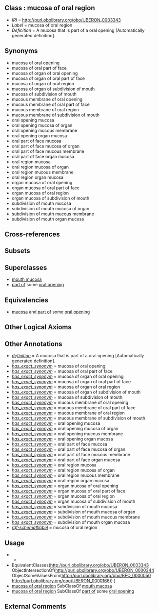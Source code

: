 
## Class : mucosa of oral region

 * *IRI* = http://purl.obolibrary.org/obo/UBERON_0003343
 * *Label* = mucosa of oral region
 * *Definition* = A mucosa that is part of a oral opening [Automatically generated definition].

## Synonyms

 * mucosa of oral opening
 * mucosa of oral part of face
 * mucosa of organ of oral opening
 * mucosa of organ of oral part of face
 * mucosa of organ of oral region
 * mucosa of organ of subdivision of mouth
 * mucosa of subdivision of mouth
 * mucous membrane of oral opening
 * mucous membrane of oral part of face
 * mucous membrane of oral region
 * mucous membrane of subdivision of mouth
 * oral opening mucosa
 * oral opening mucosa of organ
 * oral opening mucous membrane
 * oral opening organ mucosa
 * oral part of face mucosa
 * oral part of face mucosa of organ
 * oral part of face mucous membrane
 * oral part of face organ mucosa
 * oral region mucosa
 * oral region mucosa of organ
 * oral region mucous membrane
 * oral region organ mucosa
 * organ mucosa of oral opening
 * organ mucosa of oral part of face
 * organ mucosa of oral region
 * organ mucosa of subdivision of mouth
 * subdivision of mouth mucosa
 * subdivision of mouth mucosa of organ
 * subdivision of mouth mucous membrane
 * subdivision of mouth organ mucosa

## Cross-references


## Subsets


## Superclasses

 * [mouth mucosa](../../UBERON/29/UBERON_0003729.md)
 * [part of](../../BFO/50/BFO_0000050.md) some [oral opening](../../UBERON/66/UBERON_0000166.md)

## Equivalencies

 * [mucosa](../../UBERON/44/UBERON_0000344.md) and [part of](../../BFO/50/BFO_0000050.md) some [oral opening](../../UBERON/66/UBERON_0000166.md)

## Other Logical Axioms


## Other Annotations

 * *[definition](../../IAO/15/IAO_0000115.md)* = A mucosa that is part of a oral opening [Automatically generated definition].
 * *[has_exact_synonym](../../ym/oboInOwl#hasExactSynonym.md)* = mucosa of oral opening
 * *[has_exact_synonym](../../ym/oboInOwl#hasExactSynonym.md)* = mucosa of oral part of face
 * *[has_exact_synonym](../../ym/oboInOwl#hasExactSynonym.md)* = mucosa of organ of oral opening
 * *[has_exact_synonym](../../ym/oboInOwl#hasExactSynonym.md)* = mucosa of organ of oral part of face
 * *[has_exact_synonym](../../ym/oboInOwl#hasExactSynonym.md)* = mucosa of organ of oral region
 * *[has_exact_synonym](../../ym/oboInOwl#hasExactSynonym.md)* = mucosa of organ of subdivision of mouth
 * *[has_exact_synonym](../../ym/oboInOwl#hasExactSynonym.md)* = mucosa of subdivision of mouth
 * *[has_exact_synonym](../../ym/oboInOwl#hasExactSynonym.md)* = mucous membrane of oral opening
 * *[has_exact_synonym](../../ym/oboInOwl#hasExactSynonym.md)* = mucous membrane of oral part of face
 * *[has_exact_synonym](../../ym/oboInOwl#hasExactSynonym.md)* = mucous membrane of oral region
 * *[has_exact_synonym](../../ym/oboInOwl#hasExactSynonym.md)* = mucous membrane of subdivision of mouth
 * *[has_exact_synonym](../../ym/oboInOwl#hasExactSynonym.md)* = oral opening mucosa
 * *[has_exact_synonym](../../ym/oboInOwl#hasExactSynonym.md)* = oral opening mucosa of organ
 * *[has_exact_synonym](../../ym/oboInOwl#hasExactSynonym.md)* = oral opening mucous membrane
 * *[has_exact_synonym](../../ym/oboInOwl#hasExactSynonym.md)* = oral opening organ mucosa
 * *[has_exact_synonym](../../ym/oboInOwl#hasExactSynonym.md)* = oral part of face mucosa
 * *[has_exact_synonym](../../ym/oboInOwl#hasExactSynonym.md)* = oral part of face mucosa of organ
 * *[has_exact_synonym](../../ym/oboInOwl#hasExactSynonym.md)* = oral part of face mucous membrane
 * *[has_exact_synonym](../../ym/oboInOwl#hasExactSynonym.md)* = oral part of face organ mucosa
 * *[has_exact_synonym](../../ym/oboInOwl#hasExactSynonym.md)* = oral region mucosa
 * *[has_exact_synonym](../../ym/oboInOwl#hasExactSynonym.md)* = oral region mucosa of organ
 * *[has_exact_synonym](../../ym/oboInOwl#hasExactSynonym.md)* = oral region mucous membrane
 * *[has_exact_synonym](../../ym/oboInOwl#hasExactSynonym.md)* = oral region organ mucosa
 * *[has_exact_synonym](../../ym/oboInOwl#hasExactSynonym.md)* = organ mucosa of oral opening
 * *[has_exact_synonym](../../ym/oboInOwl#hasExactSynonym.md)* = organ mucosa of oral part of face
 * *[has_exact_synonym](../../ym/oboInOwl#hasExactSynonym.md)* = organ mucosa of oral region
 * *[has_exact_synonym](../../ym/oboInOwl#hasExactSynonym.md)* = organ mucosa of subdivision of mouth
 * *[has_exact_synonym](../../ym/oboInOwl#hasExactSynonym.md)* = subdivision of mouth mucosa
 * *[has_exact_synonym](../../ym/oboInOwl#hasExactSynonym.md)* = subdivision of mouth mucosa of organ
 * *[has_exact_synonym](../../ym/oboInOwl#hasExactSynonym.md)* = subdivision of mouth mucous membrane
 * *[has_exact_synonym](../../ym/oboInOwl#hasExactSynonym.md)* = subdivision of mouth organ mucosa
 * *[rdf-schema#label](../../el/rdf-schema#label.md)* = mucosa of oral region

## Usage

 * -
 * EquivalentClasses(<http://purl.obolibrary.org/obo/UBERON_0003343> ObjectIntersectionOf(<http://purl.obolibrary.org/obo/UBERON_0000344> ObjectSomeValuesFrom(<http://purl.obolibrary.org/obo/BFO_0000050> <http://purl.obolibrary.org/obo/UBERON_0000166>)) )
 * [mucosa of oral region](../../UBERON/43/UBERON_0003343.md) SubClassOf [mouth mucosa](../../UBERON/29/UBERON_0003729.md)
 * [mucosa of oral region](../../UBERON/43/UBERON_0003343.md) SubClassOf [part of](../../BFO/50/BFO_0000050.md) some [oral opening](../../UBERON/66/UBERON_0000166.md)

## External Comments

